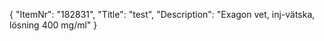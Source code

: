 {
  "ItemNr": "182831",
  "Title": "test",
  "Description": "Exagon vet, inj-vätska, lösning 400 mg/ml"
}